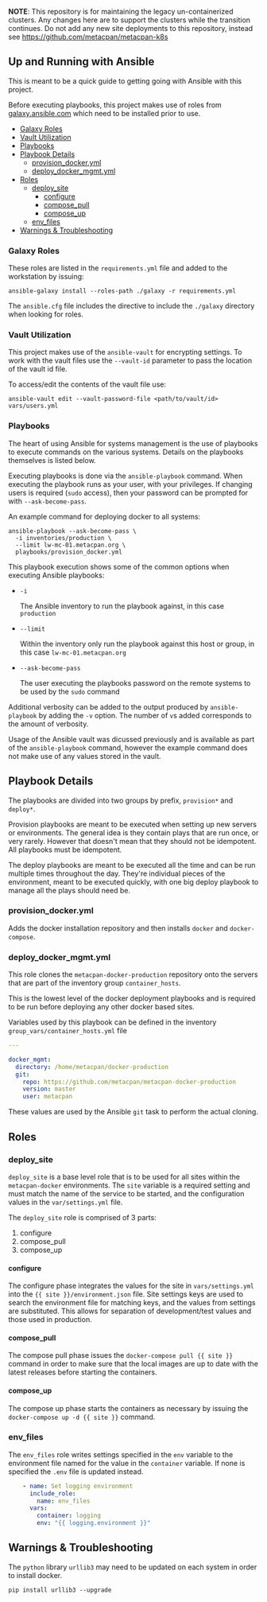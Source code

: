 **NOTE**: This repository is for maintaining the legacy un-containerized
clusters. Any changes here are to support the clusters while the transition
continues. Do not add any new site deployments to this repository, instead see
https://github.com/metacpan/metacpan-k8s

## Up and Running with Ansible

This is meant to be a quick guide to getting going with Ansible with this
project.

Before executing playbooks, this project makes use of roles from
[galaxy.ansible.com](https://galaxy.ansible.com) which need to be installed
prior to use.

<!-- vim-markdown-toc GFM -->

  * [Galaxy Roles](#galaxy-roles)
  * [Vault Utilization](#vault-utilization)
  * [Playbooks](#playbooks)
* [Playbook Details](#playbook-details)
  * [provision_docker.yml](#provision_dockeryml)
  * [deploy_docker_mgmt.yml](#deploy_docker_mgmtyml)
* [Roles](#roles)
  * [deploy_site](#deploy_site)
    * [configure](#configure)
    * [compose_pull](#compose_pull)
    * [compose_up](#compose_up)
  * [env_files](#env_files)
* [Warnings & Troubleshooting](#warnings--troubleshooting)

<!-- vim-markdown-toc -->

### Galaxy Roles

These roles are listed in the `requirements.yml` file and added to the
workstation by issuing:

```
ansible-galaxy install --roles-path ./galaxy -r requirements.yml
```

The `ansible.cfg` file includes the directive to include the `./galaxy`
directory when looking for roles.

### Vault Utilization

This project makes use of the `ansible-vault` for encrypting settings. To work
with the vault files use the `--vault-id` parameter to pass the location of the
vault id file.

To access/edit the contents of the vault file use:

```
ansible-vault edit --vault-password-file <path/to/vault/id> vars/users.yml
```

### Playbooks

The heart of using Ansible for systems management is the use of playbooks to
execute commands on the various systems. Details on the playbooks themselves is
listed below.

Executing playbooks is done via the `ansible-playbook` command. When executing
the playbook runs as your user, with your privileges. If changing users is
required (`sudo` access), then your password can be prompted for with
`--ask-become-pass`.

An example command for deploying docker to all systems:

```
ansible-playbook --ask-become-pass \
  -i inventories/production \
  --limit lw-mc-01.metacpan.org \
  playbooks/provision_docker.yml
```

This playbook execution shows some of the common options when executing Ansible
playbooks:

- `-i`

  The Ansible inventory to run the playbook against, in this case `production`

- `--limit`

  Within the inventory only run the playbook against this host or group, in this
  case `lw-mc-01.metacpan.org`

- `--ask-become-pass`

  The user executing the playbooks password on the remote systems to be used by
  the `sudo` command

Additional verbosity can be added to the output produced by `ansible-playbook`
by adding the `-v` option. The number of `v`s added corresponds to the amount of
verbosity.

Usage of the Ansible vault was dicussed previously and is available as part of
the `ansible-playbook` command, however the example command does not make use of
any values stored in the vault.

## Playbook Details

The playbooks are divided into two groups by prefix, `provision*` and `deploy*`.

Provision playbooks are meant to be executed when setting up new servers or
environments. The general idea is they contain plays that are run once, or very
rarely. However that doesn't mean that they should not be idempotent. All
playbooks must be idempotent.

The deploy playbooks are meant to be executed all the time and can be run
multiple times throughout the day. They're individual pieces of the environment,
meant to be executed quickly, with one big deploy playbook to manage all the
plays should need be.

### provision_docker.yml

Adds the docker installation repository and then installs `docker` and
`docker-compose`.

### deploy_docker_mgmt.yml

This role clones the `metacpan-docker-production` repository onto the servers
that are part of the inventory group `container_hosts`.

This is the lowest level of the docker deployment playbooks and is required to
be run before deploying any other docker based sites.

Variables used by this playbook can be defined in the inventory `group_vars/container_hosts.yml` file

```yaml
---

docker_mgmt:
  directory: /home/metacpan/docker-production
  git:
    repo: https://github.com/metacpan/metacpan-docker-production
    version: master
    user: metacpan
```

These values are used by the Ansible `git` task to perform the actual cloning.

## Roles

### deploy_site

`deploy_site` is a base level role that is to be used for all sites within the
`metacpan-docker` environments. The `site` variable is a required setting and
must match the name of the service to be started, and the configuration values
in the `var/settings.yml` file.

The `deploy_site` role is comprised of 3 parts:

1. configure
2. compose_pull
3. compose_up

#### configure

The configure phase integrates the values for the site in `vars/settings.yml`
into the `{{ site }}/environment.json` file. Site settings keys are used to
search the environment file for matching keys, and the values from settings are
substituted. This allows for separation of development/test values and those
used in production.

#### compose_pull

The compose pull phase issues the `docker-compose pull {{ site }}` command in
order to make sure that the local images are up to date with the latest releases
before starting the containers.

#### compose_up

The compose up phase starts the containers as necessary by issuing the
`docker-compose up -d {{ site }}` command.

### env_files

The `env_files` role writes settings specified in the `env` variable to the environment file
named for the value in the `container` variable. If none is specified the `.env` file is
updated instead.

```yaml
    - name: Set logging environment
      include_role:
        name: env_files
      vars:
        container: logging
        env: "{{ logging.environment }}"
```

## Warnings & Troubleshooting

The `python` library `urllib3` may need to be updated on each system in order to
install docker.

```
pip install urllib3 --upgrade
```
